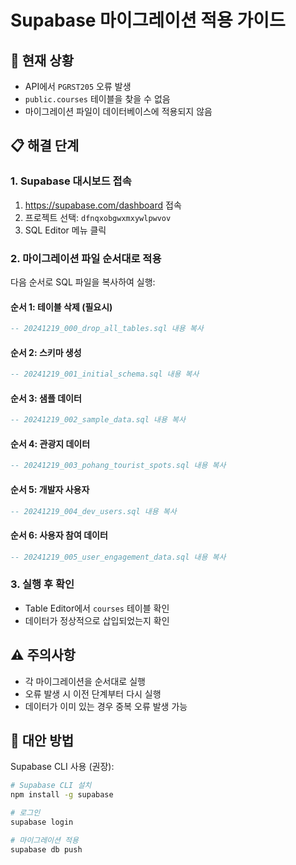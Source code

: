 # Supabase 마이그레이션 적용 가이드

## 🚨 현재 상황

- API에서 `PGRST205` 오류 발생
- `public.courses` 테이블을 찾을 수 없음
- 마이그레이션 파일이 데이터베이스에 적용되지 않음

## 📋 해결 단계

### 1. Supabase 대시보드 접속

1. https://supabase.com/dashboard 접속
2. 프로젝트 선택: `dfnqxobgwxmxywlpwvov`
3. SQL Editor 메뉴 클릭

### 2. 마이그레이션 파일 순서대로 적용

다음 순서로 SQL 파일을 복사하여 실행:

#### 순서 1: 테이블 삭제 (필요시)

```sql
-- 20241219_000_drop_all_tables.sql 내용 복사
```

#### 순서 2: 스키마 생성

```sql
-- 20241219_001_initial_schema.sql 내용 복사
```

#### 순서 3: 샘플 데이터

```sql
-- 20241219_002_sample_data.sql 내용 복사
```

#### 순서 4: 관광지 데이터

```sql
-- 20241219_003_pohang_tourist_spots.sql 내용 복사
```

#### 순서 5: 개발자 사용자

```sql
-- 20241219_004_dev_users.sql 내용 복사
```

#### 순서 6: 사용자 참여 데이터

```sql
-- 20241219_005_user_engagement_data.sql 내용 복사
```

### 3. 실행 후 확인

- Table Editor에서 `courses` 테이블 확인
- 데이터가 정상적으로 삽입되었는지 확인

## ⚠️ 주의사항

- 각 마이그레이션을 순서대로 실행
- 오류 발생 시 이전 단계부터 다시 실행
- 데이터가 이미 있는 경우 중복 오류 발생 가능

## 🔧 대안 방법

Supabase CLI 사용 (권장):

```bash
# Supabase CLI 설치
npm install -g supabase

# 로그인
supabase login

# 마이그레이션 적용
supabase db push
```
